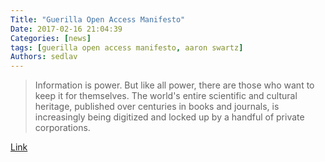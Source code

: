 ```yaml
---
Title: "Guerilla Open Access Manifesto"
Date: 2017-02-16 21:04:39
Categories: [news]
tags: [guerilla open access manifesto, aaron swartz]
Authors: sedlav
---
```


> Information is power. But like all power, there are those who want to keep it for themselves. The world's entire scientific and cultural heritage, published over centuries in books and journals, is increasingly being digitized and locked up by a handful of private corporations.

[Link](https://archive.org/stream/GuerillaOpenAccessManifesto/Goamjuly2008_djvu.txt)
